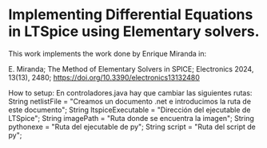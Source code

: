 # Implementing Differential Equations in LTSpice using Elementary solvers.
This work implements the work done by Enrique Miranda in:

E. Miranda; The Method of Elementary Solvers in SPICE; Electronics 2024, 13(13), 2480; https://doi.org/10.3390/electronics13132480

How to setup:
En controladores.java hay que cambiar las siguientes rutas:
            String netlistFile = "Creamos un documento .net e introducimos la ruta de este documento";
            String ltspiceExecutable = "Dirección del ejecutable de LTSpice";
            String imagePath = "Ruta donde se encuentra la imagen"; 
            String pythonexe = "Ruta del ejecutable de py";
            String script = "Ruta del script de py";

